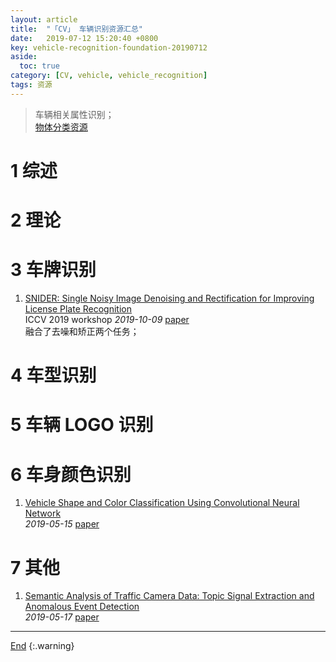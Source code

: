 ```yaml
---
layout: article
title:  "「CV」 车辆识别资源汇总"
date:   2019-07-12 15:20:40 +0800
key: vehicle-recognition-foundation-20190712
aside:
  toc: true
category: [CV, vehicle, vehicle_recognition]
tags: 资源
---
```

<span id='head'></span>
>车辆相关属性识别；    
[物体分类资源](/cv/classification/2019/05/15/foundation.html)

<!--more-->

# 1 综述

# 2 理论

# 3 车牌识别
1. [SNIDER: Single Noisy Image Denoising and Rectification for Improving License Plate Recognition](http://cn.arxiv.org/abs/1910.03876)     
ICCV 2019 workshop *2019-10-09* [paper](https://arxiv.org/abs/1910.03876)     
融合了去噪和矫正两个任务；   

# 4 车型识别

# 5 车辆 LOGO 识别

# 6 车身颜色识别

1. [Vehicle Shape and Color Classification Using Convolutional Neural Network](https://arxiv.org/abs/1905.08612)   
*2019-05-15* [paper](https://arxiv.org/abs/1905.08612)   


# 7 其他
1. [Semantic Analysis of Traffic Camera Data: Topic Signal Extraction and Anomalous Event Detection](http://cn.arxiv.org/abs/1905.07332)   
*2019-05-17* [paper](https://arxiv.org/abs/1905.07332)


-------------------  
[End](#head)
{:.warning}  
